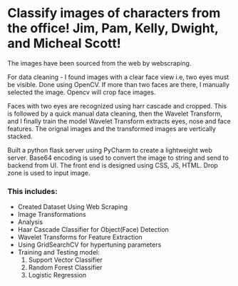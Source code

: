 # Classify images of characters from the office! Jim, Pam, Kelly, Dwight, and Micheal Scott!

The images have been sourced from the web by webscraping. 

For data cleaning - I found images with a clear face view i.e, two eyes must be visible. Done using OpenCV. If more than two faces are there, I manually selected the image. Opencv will crop face images.

Faces with two eyes are recognized using harr cascade and cropped. This is followed by a quick manual data cleaning, then the Wavelet Transform, and I finally train the model
Wavelet Transform extracts eyes, nose and face features. The orignal images and the transformed images are vertically stacked.

Built a python flask server using PyCharm to create a lightweight web server. Base64 encoding is used to convert the image to string and send to backend from UI.
The front end is designed using CSS, JS, HTML. Drop zone is used to input image.

### This includes:

- Created Dataset Using Web Scraping
- Image Transformations
- Analysis
- Haar Cascade Classifier for Object(Face) Detection
- Wavelet Transforms for Feature Extraction
- Using GridSearchCV for hypertuning parameters
- Training and Testing model:
	1. Support Vector Classifier
	2. Random Forest Classifier
	3. Logistic Regression


